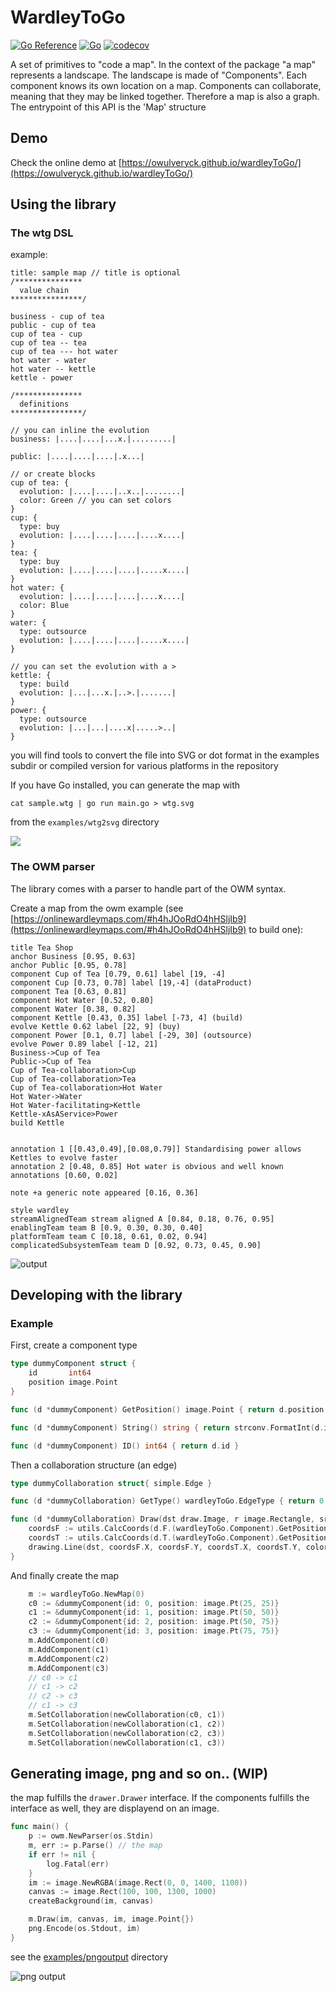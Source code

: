 # WardleyToGo

[![Go Reference](https://pkg.go.dev/badge/github.com/owulveryck/wardleyToGo.svg)](https://pkg.go.dev/github.com/owulveryck/wardleyToGo)
[![Go](https://github.com/owulveryck/wardleyToGo/actions/workflows/go.yml/badge.svg)](https://github.com/owulveryck/wardleyToGo/actions/workflows/go.yml)
[![codecov](https://codecov.io/gh/owulveryck/wardleyToGo/branch/main/graph/badge.svg?token=9BQW1KMGJS)](https://codecov.io/gh/owulveryck/wardleyToGo)

A set of primitives to "code a map". In the context of the package "a map" represents a landscape.
The landscape is made of "Components". Each component knows its own location on a map.
Components can collaborate, meaning that they may be linked together. Therefore a map is also a graph.
The entrypoint of this API is the 'Map' structure

## Demo 

Check the online demo at [https://owulveryck.github.io/wardleyToGo/](https://owulveryck.github.io/wardleyToGo/)

## Using the library

### The wtg DSL

example:

```
title: sample map // title is optional
/***************
  value chain 
****************/

business - cup of tea
public - cup of tea
cup of tea - cup
cup of tea -- tea
cup of tea --- hot water
hot water - water
hot water -- kettle
kettle - power

/***************
  definitions 
****************/

// you can inline the evolution
business: |....|....|...x.|.........|

public: |....|....|....|.x...|

// or create blocks
cup of tea: {
  evolution: |....|....|..x..|........|
  color: Green // you can set colors
}
cup: {
  type: buy
  evolution: |....|....|....|....x....|
}
tea: {
  type: buy
  evolution: |....|....|....|.....x....|
}
hot water: {
  evolution: |....|....|....|....x....|
  color: Blue
}
water: {
  type: outsource
  evolution: |....|....|....|.....x....|
}

// you can set the evolution with a >
kettle: {
  type: build
  evolution: |...|...x.|..>.|.......|
}
power: {
  type: outsource
  evolution: |...|...|....x|.....>..|
}
```

you will find tools to convert the file into SVG or dot format in the examples subdir or compiled version for various platforms in the repository

If you have Go installed, you can generate the map with

`cat sample.wtg | go run main.go > wtg.svg`

from the `examples/wtg2svg` directory

![](wtg.svg)

### The OWM parser

The library comes with a parser to handle part of the OWM syntax.

Create a map from the owm example (see [https://onlinewardleymaps.com/#h4hJOoRdO4hHSljIb9](https://onlinewardleymaps.com/#h4hJOoRdO4hHSljIb9) to build one):

[embedmd]:# (examples/parser/sample.owm)
```owm
title Tea Shop
anchor Business [0.95, 0.63]
anchor Public [0.95, 0.78]
component Cup of Tea [0.79, 0.61] label [19, -4]
component Cup [0.73, 0.78] label [19,-4] (dataProduct)
component Tea [0.63, 0.81]
component Hot Water [0.52, 0.80]
component Water [0.38, 0.82]
component Kettle [0.43, 0.35] label [-73, 4] (build)
evolve Kettle 0.62 label [22, 9] (buy)
component Power [0.1, 0.7] label [-29, 30] (outsource)
evolve Power 0.89 label [-12, 21]
Business->Cup of Tea
Public->Cup of Tea
Cup of Tea-collaboration>Cup
Cup of Tea-collaboration>Tea
Cup of Tea-collaboration>Hot Water
Hot Water->Water
Hot Water-facilitating>Kettle 
Kettle-xAsAService>Power
build Kettle


annotation 1 [[0.43,0.49],[0.08,0.79]] Standardising power allows Kettles to evolve faster
annotation 2 [0.48, 0.85] Hot water is obvious and well known
annotations [0.60, 0.02]

note +a generic note appeared [0.16, 0.36]

style wardley
streamAlignedTeam stream aligned A [0.84, 0.18, 0.76, 0.95]
enablingTeam team B [0.9, 0.30, 0.30, 0.40]
platformTeam team C [0.18, 0.61, 0.02, 0.94]
complicatedSubsystemTeam team D [0.92, 0.73, 0.45, 0.90]
```

![output](examples/owm2svg/sample.svg)


## Developing with the library

### Example

First, create a component type

[embedmd]:# (example_draw_test.go /type dummyComponent.*/ /d.id }/)
```go
type dummyComponent struct {
	id       int64
	position image.Point
}

func (d *dummyComponent) GetPosition() image.Point { return d.position }

func (d *dummyComponent) String() string { return strconv.FormatInt(d.id, 10) }

func (d *dummyComponent) ID() int64 { return d.id }
```

Then a collaboration structure (an edge)

[embedmd]:# (example_draw_test.go /type dummyCollaboration.*/ /^}$/)
```go
type dummyCollaboration struct{ simple.Edge }

func (d *dummyCollaboration) GetType() wardleyToGo.EdgeType { return 0 }

func (d *dummyCollaboration) Draw(dst draw.Image, r image.Rectangle, src image.Image, sp image.Point) {
	coordsF := utils.CalcCoords(d.F.(wardleyToGo.Component).GetPosition(), r)
	coordsT := utils.CalcCoords(d.T.(wardleyToGo.Component).GetPosition(), r)
	drawing.Line(dst, coordsF.X, coordsF.Y, coordsT.X, coordsT.Y, color.Gray{Y: 128}, [2]int{})
}
```

And finally create the map

[embedmd]:# (example_draw_test.go /.*m \:= wardleyToGo.NewMap.*/ /.*c1, c3.*/)
```go
	m := wardleyToGo.NewMap(0)
	c0 := &dummyComponent{id: 0, position: image.Pt(25, 25)}
	c1 := &dummyComponent{id: 1, position: image.Pt(50, 50)}
	c2 := &dummyComponent{id: 2, position: image.Pt(50, 75)}
	c3 := &dummyComponent{id: 3, position: image.Pt(75, 75)}
	m.AddComponent(c0)
	m.AddComponent(c1)
	m.AddComponent(c2)
	m.AddComponent(c3)
	// c0 -> c1
	// c1 -> c2
	// c2 -> c3
	// c1 -> c3
	m.SetCollaboration(newCollaboration(c0, c1))
	m.SetCollaboration(newCollaboration(c1, c2))
	m.SetCollaboration(newCollaboration(c2, c3))
	m.SetCollaboration(newCollaboration(c1, c3))
```

## Generating image, png and so on.. (WIP)

the map fulfills the `drawer.Drawer` interface. If the components fulfills the interface as well, they are displayend on an image.

[embedmd]:# (examples/owm2png/main.go /func main.*/ $)
```go
func main() {
	p := owm.NewParser(os.Stdin)
	m, err := p.Parse() // the map
	if err != nil {
		log.Fatal(err)
	}
	im := image.NewRGBA(image.Rect(0, 0, 1400, 1100))
	canvas := image.Rect(100, 100, 1300, 1000)
	createBackground(im, canvas)

	m.Draw(im, canvas, im, image.Point{})
	png.Encode(os.Stdout, im)
}
```

see the [examples/pngoutput](examples/pngoutput) directory

![png output](examples/owm2png/test.png)

